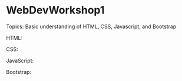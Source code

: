 # WebDevWorkshop1
Topics: Basic understanding of HTML, CSS, Javascript, and Bootstrap


HTML:


CSS:


JavaScript:


Bootstrap:

